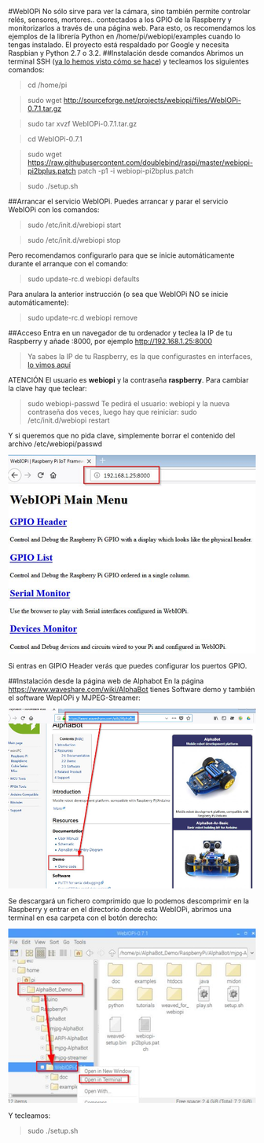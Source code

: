 #WebIOPi
No sólo sirve para ver la cámara, sino también permite controlar relés, sensores, mortores.. contectados a los GPIO de la Raspberry y monitorizarlos a través de una página web. Para esto, os recomendamos los ejemplos de la librería Python en /home/pi/webiopi/examples cuando lo tengas instalado.
El proyecto está respaldado por Google y necesita Raspbian y Python 2.7 o 3.2.
##Instalación desde comandos
Abrimos un terminal SSH ([ya lo hemos visto cómo se hace](https://catedu.gitbooks.io/raspberry-muy-basico/content/5-ssh.html)) y tecleamos los siguientes comandos:

>cd /home/pi

>sudo wget http://sourceforge.net/projects/webiopi/files/WebIOPi-0.7.1.tar.gz

>sudo tar xvzf WebIOPi-0.7.1.tar.gz

>cd WebIOPi-0.7.1

>sudo wget https://raw.githubusercontent.com/doublebind/raspi/master/webiopi-pi2bplus.patch
patch -p1 -i webiopi-pi2bplus.patch

>sudo ./setup.sh

##Arrancar el servicio WebIOPi. 
Puedes arrancar y parar el servicio WebIOPi con los comandos:

>sudo /etc/init.d/webiopi start

>sudo /etc/init.d/webiopi stop

Pero recomendamos configurarlo para que se inicie automáticamente durante el arranque con el comando:
>sudo update-rc.d webiopi defaults

Para anulara la anterior instrucción (o sea que WebIOPi NO se inicie automáticamente):

>sudo update-rc.d webiopi remove

##Acceso
Entra en un navegador de tu ordenador y teclea la IP de tu Raspberry y añade :8000, por ejemplo http://192.168.1.25:8000
>Ya sabes la IP de tu Raspberry, es la que configurastes en interfaces, [lo vimos aquí](https://catedu.gitbooks.io/raspberry-muy-basico/content/4-primera-comunicacion.html)

ATENCIÓN El usuario es **webiopi** y la contraseña **raspberry**. Para cambiar la clave hay que teclear:
>sudo webiopi-passwd
>Te pedirá el usuario: webiopi y la nueva contraseña dos veces, luego hay que reiniciar:
sudo /etc/init.d/webiopi restart

Y si queremos que no pida clave, simplemente borrar el contenido del archivo /etc/webiopi/passwd

![](/assets/webpiopi.jpg)

Si entras en GIPIO Header verás que puedes configurar los puertos GPIO.

##Instalación desde la página web de Alphabot
En la página https://www.waveshare.com/wiki/AlphaBot tienes Software demo y también el software WepIOPi y MJPEG-Streamer:

![](/assets/descargawiki.jpg)

Se descargará un fichero comprimido que lo podemos descomprimir en la Raspberry y entrar en el directorio donde esta WebIOPi, abrimos una terminal en esa carpeta con el botón derecho:

![](/assets/webpiopi2.jpg)

Y tecleamos:
>sudo ./setup.sh 








